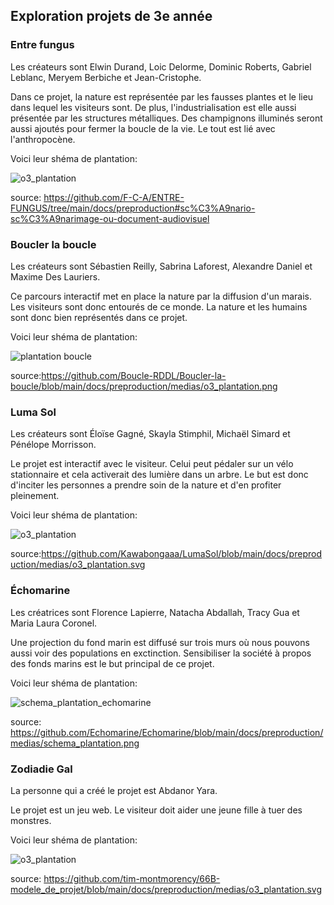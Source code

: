 ## Exploration projets de 3e année
### Entre fungus
Les créateurs sont Elwin Durand, Loic Delorme, Dominic Roberts, Gabriel Leblanc, Meryem Berbiche et Jean-Cristophe.

Dans ce projet, la nature est représentée par les fausses plantes et le lieu dans lequel les visiteurs sont. De plus, l'industrialisation est elle aussi présentée par les structures métalliques. Des champignons illuminés seront aussi ajoutés pour fermer la boucle de la vie. Le tout est lié avec l'anthropocène. 

Voici leur shéma de plantation:

![o3_plantation](https://user-images.githubusercontent.com/112189528/219663056-a48ef611-d87c-4c5c-8939-fb70180b5ce6.svg)

source: https://github.com/F-C-A/ENTRE-FUNGUS/tree/main/docs/preproduction#sc%C3%A9nario-sc%C3%A9narimage-ou-document-audiovisuel 

### Boucler la boucle
Les créateurs sont Sébastien Reilly, Sabrina Laforest, Alexandre Daniel et Maxime Des Lauriers.

Ce parcours interactif met en place la nature par la diffusion d'un marais. Les visiteurs sont donc entourés de ce monde. La nature et les humains sont donc bien représentés dans ce projet.

Voici leur shéma de plantation:

![plantation boucle](https://user-images.githubusercontent.com/112189528/219512579-99c39bad-8903-4f53-8c7c-797c008d451d.png)

source:https://github.com/Boucle-RDDL/Boucler-la-boucle/blob/main/docs/preproduction/medias/o3_plantation.png

### Luma Sol
Les créateurs sont Éloïse Gagné, Skayla Stimphil, Michaël Simard et Pénélope Morrisson.

Le projet est interactif avec le visiteur. Celui peut pédaler sur un vélo stationnaire et cela activerait des lumière dans un arbre. Le but est donc d'inciter les personnes a prendre soin de la nature et d'en profiter pleinement.

Voici leur shéma de plantation:

![o3_plantation](https://user-images.githubusercontent.com/112189528/219512208-0a83dab2-0db8-434f-8f29-9bb463d93931.svg)

source:https://github.com/Kawabongaaa/LumaSol/blob/main/docs/preproduction/medias/o3_plantation.svg

### Échomarine
Les créatrices sont Florence Lapierre, Natacha Abdallah, Tracy Gua et Maria Laura Coronel. 

Une projection du fond marin est diffusé sur trois murs où nous pouvons aussi voir des populations en exctinction. Sensibiliser la société à propos des fonds marins est le but principal de ce projet. 

Voici leur shéma de plantation:

![schema_plantation_echomarine](https://user-images.githubusercontent.com/112189528/219511756-81aa8570-047d-44b3-811a-21c2c8df8a81.png)

source: https://github.com/Echomarine/Echomarine/blob/main/docs/preproduction/medias/schema_plantation.png 

### Zodiadie Gal
La personne qui a créé le projet est Abdanor Yara. 

Le projet est un jeu web. Le visiteur doit aider une jeune fille à tuer des monstres.

Voici leur shéma de plantation:

![o3_plantation](https://user-images.githubusercontent.com/112189528/219663374-6bf38e97-300f-4eb0-bd6a-0d7bebe5807c.svg)

source: https://github.com/tim-montmorency/66B-modele_de_projet/blob/main/docs/preproduction/medias/o3_plantation.svg 

